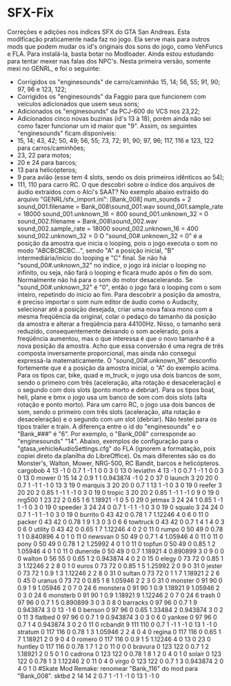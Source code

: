 # SFX-Fix
Correções e adições nos índices SFX do GTA San Andreas.
Esta modificação praticamente nada faz no jogo. Ela serve mais para outros mods que podem mudar os id's originais dos sons do jogo, como VehFuncs e FLA.
Para instalá-la, basta botar no Modloader.
Ainda estou estudando para tentar mexer nas falas dos NPC's. Nesta primeira versão, somente mexi no GENRL, e foi o seguinte:
- Corrigidos os "enginesounds" de carro/caminhão 15, 14; 56, 55; 91, 90; 97, 96 e 123, 122;
- Corrigidos os "enginesounds" da Faggio para que funcionem com veículos adicionados que usem seus sons;
- Adicionados os "enginesounds" da PCJ-600 do VCS nos 23,22;
- Adicionados cinco novas buzinas (id's 13 à 18), porém ainda não sei como fazer funcionar um id maior que "9".
Assim, os seguintes "enginesounds" ficam disponíveis:
- 15, 14; 43, 42; 50, 49; 56, 55; 73, 72; 91, 90; 97, 96; 117, 116 e 123, 122 para carros/caminhões;
- 23, 22 para motos;
- 20 e 24 para barcos;
- 13 para helicópteros;
- 9 para avião (esse tem 4 slots, sendo os dois primeiros idênticos ao 54);
- 111, 110 para carro RC.
O que descobri sobre o índice dos arquivos de áudio extraídos com o Alci's SAAT?
No exemplo abaixo extraído do arquivo "GENRL/sfx_import.ini":
[Bank_008]
num_sounds = 2
sound_001.filename = Bank_008\sound_001.wav
sound_001.sample_rate = 18000
sound_001.unknown_16 = 800
sound_001.unknown_32 = 0
sound_002.filename = Bank_008\sound_002.wav
sound_002.sample_rate = 18000
sound_002.unknown_16 = 400
sound_002.unknown_32 = 0
O "sound_00#.unknown_32 = 0" é a posição da amostra que inicia o looping, pois o jogo executa o som no modo "ABCBCBCBC...", sendo "A" a posição inicial, "B" intermediária/início do looping e "C" final.
Se não há "sound_00#.unknown_32" no índice, o jogo irá iniciar o looping no infinito, ou seja, não fará o looping e ficará mudo após o fim do som. Normalmente não há para o som do motor desacelerando.
Se "sound_00#.unknown_32" é "0", então o jogo fará o looping com o som inteiro, repetindo do início ao fim.
Para descobrir a posição da amostra, é preciso importar o som num editor de áudio como o Audacity, selecionar até a posição desejada, criar uma nova faixa mono com a mesma freqüência da original, colar o pedaço do tamanho da posição da amostra e alterar a freqüência para 44100Hz. Nisso, o tamanho será reduzido, consequentemente deixando o som acelerado, pois a freqüência aumentou, mas o que interessa é que o novo tamanho é a nova posição da amostra. Acho que essa conversão é uma regra de três composta inversamente proporcional, mas ainda não consegui expressá-la matematicamente.
O "sound_00#.unknown_16" desconfio fortemente que é a posição da amostra inicial, o "A" do exemplo acima.
Para os tipos car, bike, quad e m_truck, o jogo usa dois bancos de som, sendo o primeiro com três (aceleração, alta rotação e desaceleração) e o segundo com dois slots (ponto morto e debriar).
Para os tipos boat, heli, plane e bmx o jogo usa um banco de som com dois slots (alta rotação e ponto morto).
Para um carro RC, o jogo usa dois bancos de som, sendo o primeiro com três slots (aceleração, alta rotação e desaceleração) e o segundo com um slot (debriar).
Não testei para os tipos trailer e train.
A diferença entre o id do "enginesounds" e o "Bank_###" é "6". Por exemplo, o "Bank_008" corresponde ao "enginesounds" "14".
Abaixo, exemplos de configuração para o "gtasa_vehicleAudioSettings.cfg" do FLA (ignorem a formatação, pois copiei direto da planilha do LibreOffice).
Os mais diferentes são os do Monster's, Walton, Mower, NRG-500, RC Bandit, barcos e helicópteros.
cargobob	4	13	-1	0	0.7	1	-1	1	0	0	3	0	13	0
leviathn	4	13	-1	0	0.7	1	-1	1	0	0	3	0	13	0
mower	0	15	14	2	0.9	1	1	0.943874	-1	0	2	0	37	0
launch	3	20	20	0	0.7	1	-1	1	-1	0	13	3	19	0
marquis	3	20	20	0	0.7	1	13	1	-1	0	3	0	19	0
reefer	3	20	20	2	0.85	1	-1	1	-1	0	3	0	19	0
tropic	3	20	20	2	0.85	1	-1	1	-1	0	9	0	19	0
nrg500	1	23	22	2	0.65	1	6	1.18921	-1	0	5	0	29	0
jetmax	3	24	24	1	0.85	1	-1	1	-1	0	3	0	19	0
speeder	3	24	24	0	0.7	1	-1	1	-1	0	3	0	19	0
squalo	3	24	24	0	0.7	1	-1	1	-1	0	3	0	19	0
burrito	0	43	42	0	0.78	1	7	1.12246	4	0	6	0	11	0
packer	0	43	42	0	0.78	1	9	1	3	0	3	0	6	6
towtruck	0	43	42	0	0.7	1	4	1	4	0	3	0	6	0
utility	0	43	42	0	0.65	1	7	1.12246	4	0	2	0	11	0
rumpo	0	50	49	0	0.78	1	1	0.840896	4	0	1	0	11	0
newsvan	0	50	49	0	0.7	1	4	1.05946	4	0	11	0	11	0
pony	0	50	49	0	0.78	1	2	1.25992	4	0	1	0	11	0
topfun	0	50	49	0	0.85	1	2	1.05946	4	0	1	0	11	0
duneride	0	50	49	0	0.7	1.18921	4	0.890899	3	0	9	0	0	0
walton	0	56	55	0	0.65	1	2	0.943874	4	0	2	0	15	0
elegy	0	73	72	0	0.85	1	3	1.12246	2	2	8	0	1	0
euros	0	73	72	0	0.85	1	5	1.25992	2	0	9	0	31	0
jester	0	73	72	1	0.9	1	3	1.12246	2	2	8	0	31	0
sultan	0	73	72	0	1	1	7	1.18921	2	2	6	0	45	0
uranus	0	73	72	0	0.85	1	8	1.05946	2	2	3	0	31	0
monster	0	91	90	0	0.9	1	9	1.05946	2	0	7	0	24	6
monstera	0	91	90	1	0.9	1.18921	9	1.05946	2	0	3	0	24	6
monsterb	0	91	90	1	0.9	1.18921	9	1.12246	2	0	7	0	24	6
trash	0	97	96	0	0.7	1	5	0.890899	3	0	3	0	8	0
barracks	0	97	96	0	0.7	1	9	0.943874	3	0	13	-1	6	0
benson	0	97	96	0	0.65	1.33484	2	0.943874	3	0	2	0	11	3
flatbed	0	97	96	0	0.7	1	9	0.943874	3	0	3	0	6	0
yankee	0	97	96	0	0.7	1	4	0.943874	3	0	2	0	11	0
rcbandit	9	111	110	0	0.7	1	-1	1	-1	0	13	1	-1	0
stratum	0	117	116	0	0.78	1	3	1.05946	2	2	4	0	4	0
regina	0	117	116	0	0.65	1	7	1.18921	2	0	9	0	4	0
romero	0	117	116	0	0.9	1	5	1.12246	4	0	13	0	23	0
huntley	0	117	116	0	0.78	1	7	1	2	0	11	0	0	0
bravura	0	123	122	0	0.7	1	2	1.18921	2	0	5	0	1	0
cadrona	0	123	122	0	0.78	1	8	1	2	0	4	0	1	0
solair	0	123	122	0	0.78	1	3	1.12246	2	0	11	0	4	0
virgo	0	123	122	0	0.7	1	3	0.943874	2	0	4	0	1	0
#Skate Mod Remake: renomear "Bank_116" do mod para "Bank_008".
sktbd	2	14	14	2	0.7	1	-1	1	-1	0	13	1	-1	0
